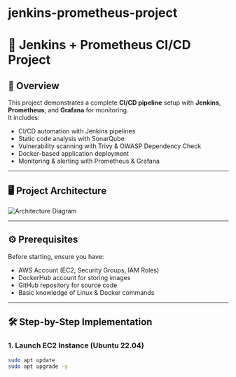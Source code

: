 # jenkins-prometheus-project
# 🚀 Jenkins + Prometheus CI/CD Project

## 📌 Overview
This project demonstrates a complete **CI/CD pipeline** setup with **Jenkins**, **Prometheus**, and **Grafana** for monitoring.  
It includes:
- CI/CD automation with Jenkins pipelines
- Static code analysis with SonarQube
- Vulnerability scanning with Trivy & OWASP Dependency Check
- Docker-based application deployment
- Monitoring & alerting with Prometheus & Grafana

---

## 🖥 Project Architecture
![Architecture Diagram](https://raw.githubusercontent.com/RoheetMane/jenkins-prometheus-project/images/architecture.png)

---

## ⚙️ Prerequisites
Before starting, ensure you have:
- AWS Account (EC2, Security Groups, IAM Roles)
- DockerHub account for storing images
- GitHub repository for source code
- Basic knowledge of Linux & Docker commands

---

## 🛠 Step-by-Step Implementation

### **1. Launch EC2 Instance (Ubuntu 22.04)**
```bash
sudo apt update
sudo apt upgrade -y
